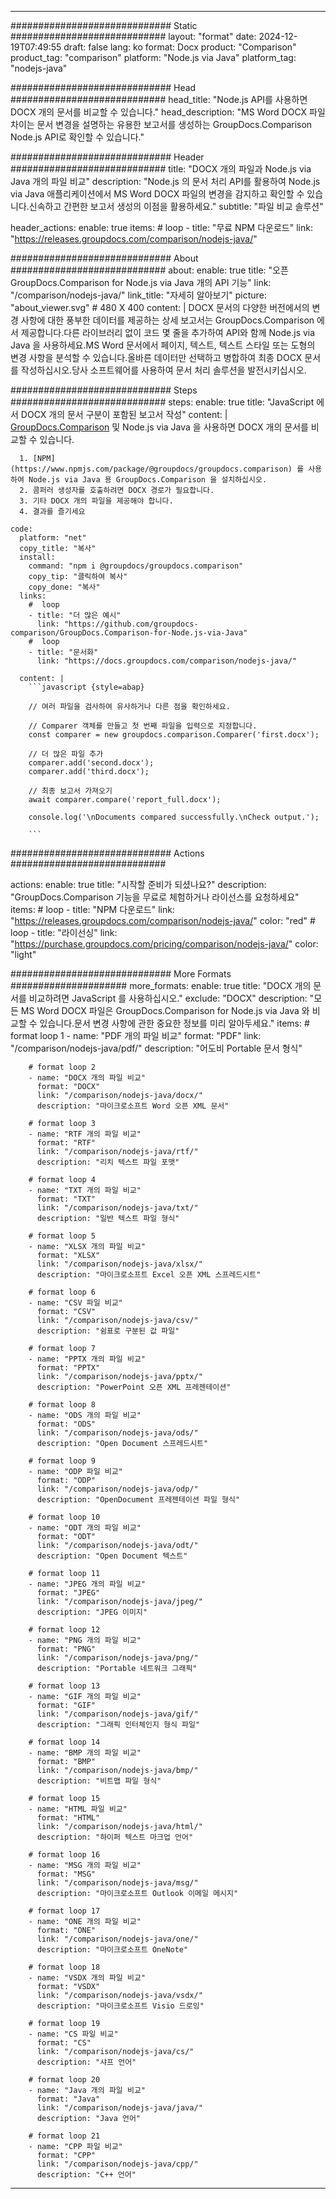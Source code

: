 
---
############################# Static ############################
layout: "format"
date:  2024-12-19T07:49:55
draft: false
lang: ko
format: Docx
product: "Comparison"
product_tag: "comparison"
platform: "Node.js via Java"
platform_tag: "nodejs-java"

############################# Head ############################
head_title: "Node.js API를 사용하면 DOCX 개의 문서를 비교할 수 있습니다."
head_description: "MS Word DOCX 파일 차이는 문서 변경을 설명하는 유용한 보고서를 생성하는 GroupDocs.Comparison Node.js API로 확인할 수 있습니다."

############################# Header ############################
title: "DOCX 개의 파일과 Node.js via Java 개의 파일 비교" 
description: "Node.js 의 문서 처리 API를 활용하여 Node.js via Java 애플리케이션에서 MS Word DOCX 파일의 변경을 감지하고 확인할 수 있습니다.신속하고 간편한 보고서 생성의 이점을 활용하세요."
subtitle: "파일 비교 솔루션" 

header_actions:
  enable: true
  items:
    #  loop
    - title: "무료 NPM 다운로드"
      link: "https://releases.groupdocs.com/comparison/nodejs-java/"
      
############################# About ############################
about:
    enable: true
    title: "오픈 GroupDocs.Comparison for Node.js via Java 개의 API 기능"
    link: "/comparison/nodejs-java/"
    link_title: "자세히 알아보기"
    picture: "about_viewer.svg" # 480 X 400
    content: |
       DOCX 문서의 다양한 버전에서의 변경 사항에 대한 풍부한 데이터를 제공하는 상세 보고서는 GroupDocs.Comparison 에서 제공합니다.다른 라이브러리 없이 코드 몇 줄을 추가하여 API와 함께 Node.js via Java 을 사용하세요.MS Word 문서에서 페이지, 텍스트, 텍스트 스타일 또는 도형의 변경 사항을 분석할 수 있습니다.올바른 데이터만 선택하고 병합하여 최종 DOCX 문서를 작성하십시오.당사 소프트웨어를 사용하여 문서 처리 솔루션을 발전시키십시오.

############################# Steps ############################
steps:
    enable: true
    title: "JavaScript 에서 DOCX 개의 문서 구분이 포함된 보고서 작성"
    content: |
      [GroupDocs.Comparison](https://products.groupdocs.com/comparison/nodejs-java/) 및 Node.js via Java 을 사용하면 DOCX 개의 문서를 비교할 수 있습니다.
      
      1. [NPM](https://www.npmjs.com/package/@groupdocs/groupdocs.comparison) 를 사용하여 Node.js via Java 용 GroupDocs.Comparison 을 설치하십시오.
      2. 콤퍼러 생성자를 호출하려면 DOCX 경로가 필요합니다.
      3. 기타 DOCX 개의 파일을 제공해야 합니다.
      4. 결과를 즐기세요
   
    code:
      platform: "net"
      copy_title: "복사"
      install:
        command: "npm i @groupdocs/groupdocs.comparison"
        copy_tip: "클릭하여 복사"
        copy_done: "복사"
      links:
        #  loop
        - title: "더 많은 예시"
          link: "https://github.com/groupdocs-comparison/GroupDocs.Comparison-for-Node.js-via-Java"
        #  loop
        - title: "문서화"
          link: "https://docs.groupdocs.com/comparison/nodejs-java/"
          
      content: |
        ```javascript {style=abap}

        // 여러 파일을 검사하여 유사하거나 다른 점을 확인하세요.

        // Comparer 객체를 만들고 첫 번째 파일을 입력으로 지정합니다.
        const comparer = new groupdocs.comparison.Comparer('first.docx');

        // 더 많은 파일 추가
        comparer.add('second.docx');
        comparer.add('third.docx');

        // 최종 보고서 가져오기
        await comparer.compare('report_full.docx');

        console.log('\nDocuments compared successfully.\nCheck output.');
        
        ```            

############################# Actions ############################

actions:
  enable: true
  title: "시작할 준비가 되셨나요?"
  description: "GroupDocs.Comparison 기능을 무료로 체험하거나 라이선스를 요청하세요"
  items:
    #  loop
    - title: "NPM 다운로드"
      link: "https://releases.groupdocs.com/comparison/nodejs-java/"
      color: "red"
        #  loop
    - title: "라이선싱"
      link: "https://purchase.groupdocs.com/pricing/comparison/nodejs-java/"
      color: "light"


############################# More Formats #####################
more_formats:
    enable: true
    title: "DOCX 개의 문서를 비교하려면 JavaScript 를 사용하십시오."
    exclude: "DOCX"
    description: "모든 MS Word DOCX 파일은 GroupDocs.Comparison for Node.js via Java 와 비교할 수 있습니다.문서 변경 사항에 관한 중요한 정보를 미리 알아두세요."
    items: 
        # format loop 1
        - name: "PDF 개의 파일 비교"
          format: "PDF"
          link: "/comparison/nodejs-java/pdf/"
          description: "어도비 Portable 문서 형식"

        # format loop 2
        - name: "DOCX 개의 파일 비교"
          format: "DOCX"
          link: "/comparison/nodejs-java/docx/"
          description: "마이크로소프트 Word 오픈 XML 문서"

        # format loop 3
        - name: "RTF 개의 파일 비교"
          format: "RTF"
          link: "/comparison/nodejs-java/rtf/"
          description: "리치 텍스트 파일 포맷"

        # format loop 4
        - name: "TXT 개의 파일 비교"
          format: "TXT"
          link: "/comparison/nodejs-java/txt/"
          description: "일반 텍스트 파일 형식"

        # format loop 5
        - name: "XLSX 개의 파일 비교"
          format: "XLSX"
          link: "/comparison/nodejs-java/xlsx/"
          description: "마이크로소프트 Excel 오픈 XML 스프레드시트"

        # format loop 6
        - name: "CSV 파일 비교"
          format: "CSV"
          link: "/comparison/nodejs-java/csv/"
          description: "쉼표로 구분된 값 파일"

        # format loop 7
        - name: "PPTX 개의 파일 비교"
          format: "PPTX"
          link: "/comparison/nodejs-java/pptx/"
          description: "PowerPoint 오픈 XML 프레젠테이션"

        # format loop 8
        - name: "ODS 개의 파일 비교"
          format: "ODS"
          link: "/comparison/nodejs-java/ods/"
          description: "Open Document 스프레드시트"

        # format loop 9
        - name: "ODP 파일 비교"
          format: "ODP"
          link: "/comparison/nodejs-java/odp/"
          description: "OpenDocument 프레젠테이션 파일 형식"

        # format loop 10
        - name: "ODT 개의 파일 비교"
          format: "ODT"
          link: "/comparison/nodejs-java/odt/"
          description: "Open Document 텍스트"

        # format loop 11
        - name: "JPEG 개의 파일 비교"
          format: "JPEG"
          link: "/comparison/nodejs-java/jpeg/"
          description: "JPEG 이미지"

        # format loop 12
        - name: "PNG 개의 파일 비교"
          format: "PNG"
          link: "/comparison/nodejs-java/png/"
          description: "Portable 네트워크 그래픽"

        # format loop 13
        - name: "GIF 개의 파일 비교"
          format: "GIF"
          link: "/comparison/nodejs-java/gif/"
          description: "그래픽 인터체인지 형식 파일"

        # format loop 14
        - name: "BMP 개의 파일 비교"
          format: "BMP"
          link: "/comparison/nodejs-java/bmp/"
          description: "비트맵 파일 형식"

        # format loop 15
        - name: "HTML 파일 비교"
          format: "HTML"
          link: "/comparison/nodejs-java/html/"
          description: "하이퍼 텍스트 마크업 언어"

        # format loop 16
        - name: "MSG 개의 파일 비교"
          format: "MSG"
          link: "/comparison/nodejs-java/msg/"
          description: "마이크로소프트 Outlook 이메일 메시지"

        # format loop 17
        - name: "ONE 개의 파일 비교"
          format: "ONE"
          link: "/comparison/nodejs-java/one/"
          description: "마이크로소프트 OneNote"

        # format loop 18
        - name: "VSDX 개의 파일 비교"
          format: "VSDX"
          link: "/comparison/nodejs-java/vsdx/"
          description: "마이크로소프트 Visio 드로잉"

        # format loop 19
        - name: "CS 파일 비교"
          format: "CS"
          link: "/comparison/nodejs-java/cs/"
          description: "샤프 언어"

        # format loop 20
        - name: "Java 개의 파일 비교"
          format: "Java"
          link: "/comparison/nodejs-java/java/"
          description: "Java 언어"
          
        # format loop 21
        - name: "CPP 파일 비교"
          format: "CPP"
          link: "/comparison/nodejs-java/cpp/"
          description: "C++ 언어"
---